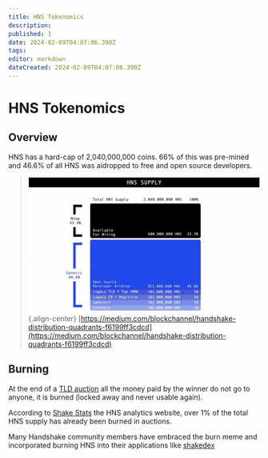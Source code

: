 ```yaml
---
title: HNS Tokenomics
description: 
published: 1
date: 2024-02-09T04:07:06.390Z
tags: 
editor: markdown
dateCreated: 2024-02-09T04:07:06.390Z
---
```


# HNS Tokenomics

## Overview
HNS has a hard-cap of 2,040,000,000 coins. 66% of this was pre-mined and 46.6% of all HNS was aidropped to free and open source developers.




> ![hns_airdrop_graphic.png](/hns_airdrop_graphic.png){.align-center}
[https://medium.com/blockchannel/handshake-distribution-quadrants-f6199ff3cdcd](https://medium.com/blockchannel/handshake-distribution-quadrants-f6199ff3cdcd)

## Burning
At the end of a [TLD auction](/en/auction) all the money paid by the winner do not go to anyone, it is burned (locked away and never usable again).

According to [Shake Stats](https://shakestats.com/) the HNS analytics website, over 1% of the total HNS supply has already been burned in auctions.

Many Handshake community members have embraced the burn meme and incorporated burning HNS into their applications like [shakedex](https://shakedex.readthedocs.io/en/latest/community_burn.html)

